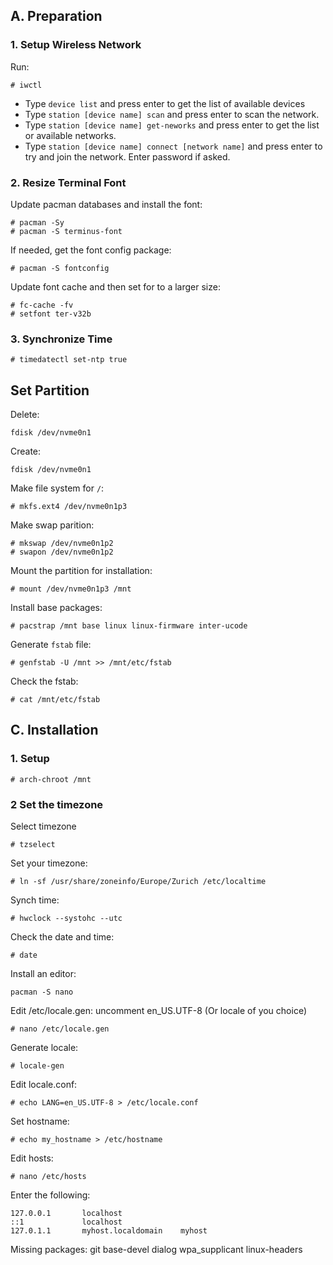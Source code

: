 ## A. Preparation
### 1. Setup Wireless Network
Run:
```
# iwctl
```
* Type `device list` and press enter to get the list of available devices
* Type `station [device name] scan` and press enter to scan the network.
* Type `station [device name] get-neworks` and press enter to get the list or available networks.
* Type `station [device name] connect [network name]` and press enter to try and join the network. Enter password if asked.

### 2. Resize Terminal Font
Update pacman databases and install the font:
```
# pacman -Sy
# pacman -S terminus-font
```
If needed, get the font config package:
```
# pacman -S fontconfig
```
Update font cache and then set for to a larger size:
```
# fc-cache -fv
# setfont ter-v32b
```
### 3. Synchronize Time 
```
# timedatectl set-ntp true
```
## Set Partition
Delete:
```
fdisk /dev/nvme0n1
```
Create:
```
fdisk /dev/nvme0n1
```
Make file system for `/`:
```
# mkfs.ext4 /dev/nvme0n1p3
```
Make swap parition:
```
# mkswap /dev/nvme0n1p2
# swapon /dev/nvme0n1p2
```

Mount the partition for installation:
```
# mount /dev/nvme0n1p3 /mnt
```

Install base packages:
```
# pacstrap /mnt base linux linux-firmware inter-ucode
```

Generate `fstab` file:
```
# genfstab -U /mnt >> /mnt/etc/fstab
```

Check the fstab:
```
# cat /mnt/etc/fstab
```

## C. Installation
### 1. Setup
```
# arch-chroot /mnt
```

### 2 Set the timezone
Select timezone
```
# tzselect
```
Set your timezone:
```
# ln -sf /usr/share/zoneinfo/Europe/Zurich /etc/localtime
```
Synch time:
```
# hwclock --systohc --utc
```
Check the date and time:
```
# date
```

Install an editor:
```
pacman -S nano
```

Edit /etc/locale.gen: uncomment en_US.UTF-8 (Or locale of you choice)
```
# nano /etc/locale.gen
```
Generate locale:
```
# locale-gen
```
Edit locale.conf:
```
# echo LANG=en_US.UTF-8 > /etc/locale.conf
```
Set hostname:
```
# echo my_hostname > /etc/hostname
```
Edit hosts:
```
# nano /etc/hosts
```
Enter the following:
```
127.0.0.1       localhost
::1             localhost
127.0.1.1       myhost.localdomain    myhost
```



Missing packages:
git base-devel dialog wpa_supplicant linux-headers

